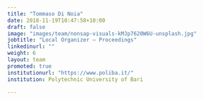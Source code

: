 ```yaml
---
title: "Tommaso Di Noia"
date: 2018-11-19T10:47:58+10:00
draft: false
image: "images/team/nonsap-visuals-kMJp7620W6U-unsplash.jpg"
jobtitle: "Local Organizer – Proceedings"
linkedinurl: ""
weight: 6
layout: team
promoted: true
institutionurl: "https://www.poliba.it/"
institution: Polytechnic University of Bari

---
```

